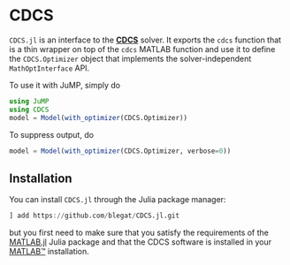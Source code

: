 # CDCS

`CDCS.jl` is an interface to the **[CDCS](https://github.com/oxfordcontrol/CDCS)**
solver. It exports the `cdcs` function that is a thin wrapper on top of the
`cdcs` MATLAB function and use it to define the `CDCS.Optimizer` object that
implements the solver-independent `MathOptInterface` API.

To use it with JuMP, simply do
```julia
using JuMP
using CDCS
model = Model(with_optimizer(CDCS.Optimizer))
```
To suppress output, do
```julia
model = Model(with_optimizer(CDCS.Optimizer, verbose=0))
```

## Installation

You can install `CDCS.jl` through the Julia package manager:
```julia
] add https://github.com/blegat/CDCS.jl.git
```
but you first need to make sure that you satisfy the requirements of the
[MATLAB.jl](https://github.com/JuliaInterop/MATLAB.jl) Julia package and that
the CDCS software is installed in your
[MATLAB™](http://www.mathworks.com/products/matlab/) installation.
